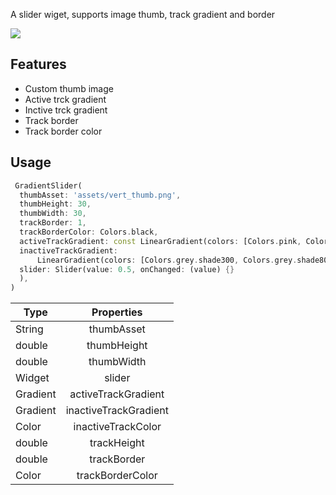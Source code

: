 
 A slider wiget, supports image thumb, track gradient and border

![](https://user-images.githubusercontent.com/58967706/198696817-c2f09f94-e5dd-43fe-9dfe-937697b09d7c.jpeg)

## Features

* Custom thumb image
* Active trck gradient
* Inctive trck gradient
* Track border
* Track border color

## Usage



```dart
 GradientSlider(
  thumbAsset: 'assets/vert_thumb.png',
  thumbHeight: 30,
  thumbWidth: 30,
  trackBorder: 1,
  trackBorderColor: Colors.black,
  activeTrackGradient: const LinearGradient(colors: [Colors.pink, Colors.blue]),
  inactiveTrackGradient:
      LinearGradient(colors: [Colors.grey.shade300, Colors.grey.shade800]),
  slider: Slider(value: 0.5, onChanged: (value) {}
  ),
)
```

| Type | Properties | 
| --- |:---:| 
| String | thumbAsset
| double | thumbHeight
| double | thumbWidth
| Widget | slider
| Gradient | activeTrackGradient
| Gradient | inactiveTrackGradient
| Color | inactiveTrackColor
| double | trackHeight
| double | trackBorder
| Color | trackBorderColor